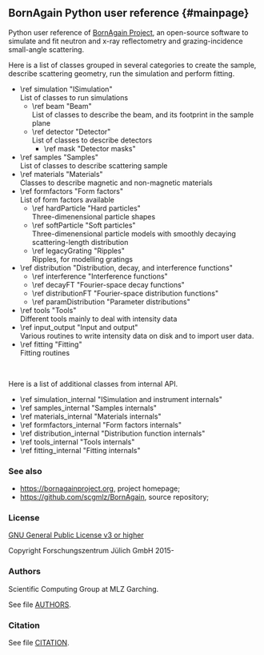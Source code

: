 ## BornAgain Python user reference {#mainpage}

Python user reference of <a href="http://www.bornagainproject.org">BornAgain Project</a>,
 an open-source software to simulate and fit
 neutron and x-ray reflectometry and grazing-incidence small-angle scattering.


<div>

Here is a list of classes grouped in several categories to create the sample, describe scattering geometry, run the simulation and perform fitting.

<ul>
<li> \ref simulation "ISimulation" <br>
List of classes to run simulations
     <ul>
     <li> \ref beam "Beam" <br>
          List of classes to describe the beam, and its footprint in the sample plane
     <li> \ref detector "Detector" <br>
          List of classes to describe detectors
          <ul>
               <li> \ref mask "Detector masks"
          </ul>
     </ul>
<li> \ref samples "Samples" <br>
List of classes to describe scattering sample
<li> \ref materials "Materials" <br>
Classes to describe magnetic and non-magnetic materials
<li> \ref formfactors "Form factors" <br>
List of form factors available
     <ul>
     <li> \ref hardParticle "Hard particles"<br>Three-dimenensional particle shapes
     <li> \ref softParticle "Soft particles"<br>Three-dimenensional particle models with smoothly decaying scattering-length distribution
     <li> \ref legacyGrating "Ripples"<br>Ripples, for modelling gratings
     </ul>
<li> \ref distribution "Distribution, decay, and interference functions"<br>
     <ul>
     <li> \ref interference "Interference functions"
     <li> \ref decayFT "Fourier-space decay functions"
     <li> \ref distributionFT  "Fourier-space distribution functions"
     <li> \ref paramDistribution "Parameter distributions"
     </ul>
<li> \ref tools "Tools" <br>
Different tools mainly to deal with intensity data
<li> \ref input_output "Input and output" <br>
Various routines to write intensity data on disk and to import user data.
<li> \ref fitting "Fitting" <br>
Fitting routines
</ul>
<br>

Here is a list of additional classes from internal API.
<ul>
<li> \ref simulation_internal "ISimulation and instrument internals" <br>
<li> \ref samples_internal "Samples internals" <br>
<li> \ref materials_internal "Materials internals" <br>
<li> \ref formfactors_internal "Form factors internals" <br>
<li> \ref distribution_internal "Distribution function internals"
<li> \ref tools_internal "Tools internals" <br>
<li> \ref fitting_internal "Fitting internals" <br>
</ul>

</div>

### See also

* <https://bornagainproject.org>, project homepage;
* <https://github.com/scgmlz/BornAgain>, source repository;

### License

[GNU General Public License v3 or higher](https://github.com/scgmlz/BornAgain/blob/master/COPYING)

Copyright Forschungszentrum Jülich GmbH 2015-


### Authors

Scientific Computing Group at MLZ Garching.

See file [AUTHORS](https://github.com/scgmlz/BornAgain/blob/master/AUTHORS).

### Citation

See file [CITATION](https://github.com/scgmlz/BornAgain/blob/master/CITATION).
